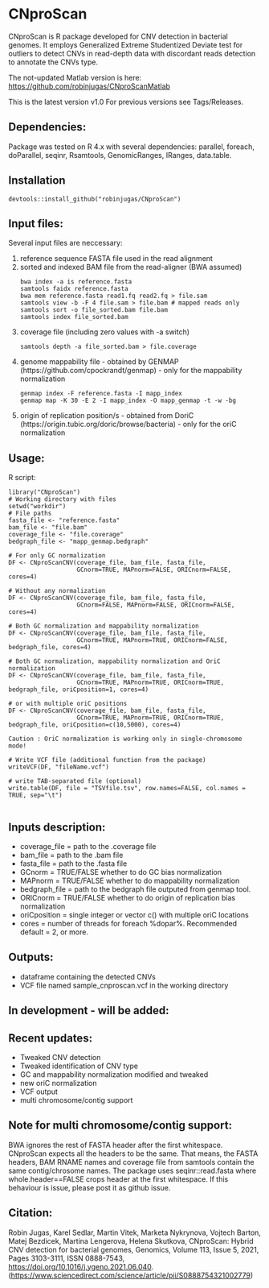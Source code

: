 # CNproScan
CNproScan is R package developed for CNV detection in bacterial genomes. It employs Generalized Extreme Studentized Deviate test for outliers to detect CNVs in read-depth data with discordant reads detection to annotate the CNVs type. 

The not-updated Matlab version is here: https://github.com/robinjugas/CNproScanMatlab

This is the latest version v1.0 For previous versions see Tags/Releases. 

## Dependencies:
Package was tested on R 4.x with several dependencies: parallel, foreach, doParallel, seqinr, Rsamtools, GenomicRanges, IRanges, data.table. 

## Installation
```
devtools::install_github("robinjugas/CNproScan")
```


## Input files:
Several input files are neccessary:
<ol>
<li>reference sequence FASTA file used in the read alignment</li>
<li>sorted and indexed BAM file from the read-aligner (BWA assumed) </li>

```
bwa index -a is reference.fasta
samtools faidx reference.fasta
bwa mem reference.fasta read1.fq read2.fq > file.sam
samtools view -b -F 4 file.sam > file.bam # mapped reads only
samtools sort -o file_sorted.bam file.bam
samtools index file_sorted.bam
```

<li>coverage file (including zero values with -a switch) </li>

```
samtools depth -a file_sorted.bam > file.coverage
```

<li>genome mappability file - obtained by GENMAP (https://github.com/cpockrandt/genmap) - only for the mappability normalization </li>

```
genmap index -F reference.fasta -I mapp_index
genmap map -K 30 -E 2 -I mapp_index -O mapp_genmap -t -w -bg
```

<li>origin of replication position/s - obtained from DoriC (https://origin.tubic.org/doric/browse/bacteria) - only for the oriC normalization </li>


</ol>

## Usage:
R script:
```
library("CNproScan")
# Working directory with files
setwd("workdir")
# File paths
fasta_file <- "reference.fasta"
bam_file <- "file.bam"
coverage_file <- "file.coverage"
bedgraph_file <- "mapp_genmap.bedgraph"

# For only GC normalization
DF <- CNproScanCNV(coverage_file, bam_file, fasta_file, 
                   GCnorm=TRUE, MAPnorm=FALSE, ORICnorm=FALSE, cores=4)
                   
# Without any normalization
DF <- CNproScanCNV(coverage_file, bam_file, fasta_file, 
                   GCnorm=FALSE, MAPnorm=FALSE, ORICnorm=FALSE, cores=4)
                   
# Both GC normalization and mappability normalization
DF <- CNproScanCNV(coverage_file, bam_file, fasta_file, 
                   GCnorm=TRUE, MAPnorm=TRUE, ORICnorm=FALSE, bedgraph_file, cores=4)

# Both GC normalization, mappability normalization and OriC normalization
DF <- CNproScanCNV(coverage_file, bam_file, fasta_file, 
                   GCnorm=TRUE, MAPnorm=TRUE, ORICnorm=TRUE, bedgraph_file, oriCposition=1, cores=4)
                   
# or with multiple oriC positions
DF <- CNproScanCNV(coverage_file, bam_file, fasta_file, 
                   GCnorm=TRUE, MAPnorm=TRUE, ORICnorm=TRUE, bedgraph_file, oriCposition=c(10,5000), cores=4)
                   
Caution : OriC normalization is working only in single-chromosome mode!

# Write VCF file (additional function from the package)
writeVCF(DF, "fileName.vcf")

# write TAB-separated file (optional)
write.table(DF, file = "TSVfile.tsv", row.names=FALSE, col.names = TRUE, sep="\t")


```

## Inputs description:
<ul>
<li>coverage_file = path to the .coverage file </li>
<li>bam_file = path to the .bam file </li>
<li>fasta_file = path to the .fasta file </li> 
<li>GCnorm = TRUE/FALSE whether to do GC bias normalization </li>
<li>MAPnorm = TRUE/FALSE whether to do mappability normalization </li>
<li> bedgraph_file = path to the bedgraph file outputed from genmap tool. </li>
<li>ORICnorm = TRUE/FALSE whether to do origin of replication bias normalization </li>
<li>oriCposition = single integer or vector c() with multiple oriC locations </li>
<li>cores = number of threads for foreach %dopar%. Recommended default = 2, or more. </li>
</ul>

## Outputs:
<ul>
<li>dataframe containing the detected CNVs </li>
<li>VCF file named sample_cnproscan.vcf in the working directory </li>
</ul>

## In development - will be added:
<ul>
</ul>

## Recent updates:
<ul>
<li> Tweaked CNV detection </li>
<li> Tweaked identification of CNV type </li>
<li>GC and mappability normalization modified and tweaked </li>
<li>new oriC normalization </li>
<li>VCF output</li>
<li>multi chromosome/contig support</li>
</ul>

## Note for multi chromosome/contig support:
BWA ignores the rest of FASTA header after the first whitespace. CNproScan expects all the headers to be the same. That means, the FASTA headers, BAM RNAME names and coverage file from samtools contain the same contig/chrosome names.   The package uses seqinr::read.fasta where  whole.header==FALSE crops header at the first whitespace. If this behaviour is issue, please post it as github issue. 

## Citation:
Robin Jugas, Karel Sedlar, Martin Vitek, Marketa Nykrynova, Vojtech Barton, Matej Bezdicek, Martina Lengerova, Helena Skutkova,
CNproScan: Hybrid CNV detection for bacterial genomes,
Genomics, Volume 113, Issue 5, 2021, Pages 3103-3111, ISSN 0888-7543,
https://doi.org/10.1016/j.ygeno.2021.06.040.
(https://www.sciencedirect.com/science/article/pii/S0888754321002779)
